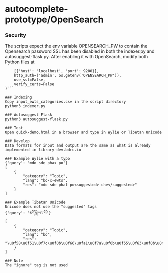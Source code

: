 # autocomplete-prototype/OpenSearch

### Security  
The scripts expect the env variable OPENSEARCH_PW to contain the Opensearch password
SSL has been disabled in both the indexer.py and autosuggest-flask.py.  After enabling it with OpenSearch, modify both Python files at
```os_client = OpenSearch(
    [{'host': 'localhost', 'port': 9200}],
    http_auth=('admin', os.getenv('OPENSEARCH_PW')),
    use_ssl=False,
    verify_certs=False
)```

### Indexing  
Copy input_ewts_categories.csv in the script directory  
python3 indexer.py

### Autosuggest Flask  
python3 autosuggest-flask.py

### Test
Open quick-demo.html in a browser and type in Wylie or Tibetan Unicode

### Develop
Data formats for input and output are the same as what is already implemented in library-dev.bdrc.io

### Example Wylie with a typo
{'query': 'mdo sde phax po'}
[
    {
        "category": "Topic",
        "lang": "bo-x-ewts",
        "res": "mdo sde phal po<suggested> che</suggested>"
    }
]

### Example Tibetan Unicode
Unicode does not use the "suggested" tags
{'query': 'མདོ་སྡེ་ཕལ་པོ'}
[
    {
        "category": "Topic",
        "lang": "bo",
        "res": "\u0f58\u0f51\u0f7c\u0f0b\u0f66\u0fa1\u0f7a\u0f0b\u0f55\u0f63\u0f0b\u0f54\u0f7c\u0f0b\u0f46\u0f7a"
    }
]

### Note
The "ignore" tag is not used 